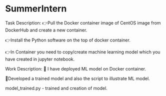 # SummerIntern

   Task Description:
   👉Pull the Docker container image of CentOS image from DockerHub and create a new container.
    
   👉Install the Python software on the top of docker container.
    
   👉In Container you need to copy/create machine learning model which you have created in jupyter notebook.
    

  Work Description:
   🎇 I have deployed ML model on Docker container.                                                                                                                           
   
   🎇Developed a trained model and also the script to illustrate ML model.

  model_trained.py - trained  and creation of model.
 
